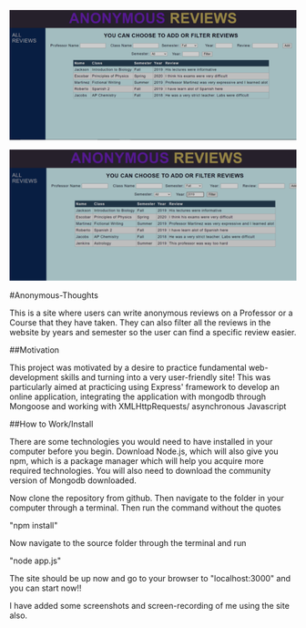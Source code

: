 ![Alt text](./1st.png "1")

![Alt text](./3rd.png "3rd")


#Anonymous-Thoughts

This is a site where users can write anonymous reviews on a Professor or a Course that they have taken. They can also filter all the reviews in the website by years and semester so the user can find a specific review easier.

##Motivation

This project was motivated by a desire to practice fundamental web-development skills and turning into a very user-friendly site! This was particularly aimed at practicing using Express' framework to develop an online application, integrating the application with mongodb through Mongoose and working with XMLHttpRequests/ asynchronous Javascript

##How to Work/Install

There are some technologies you would need to have installed in your computer before you begin. Download Node.js, which will also give you npm, which is a package manager which will help you acquire more required technologies. You will also need to download the community version of Mongodb downloaded.

Now clone the repository from github. Then navigate to the folder in your computer through a terminal. Then run the command without the quotes

"npm install"

Now navigate to the source folder through the terminal and run

"node app.js"

The site should be up now and go to your browser to "localhost:3000" and you can start now!!

I have added some screenshots and screen-recording of me using the site also.
